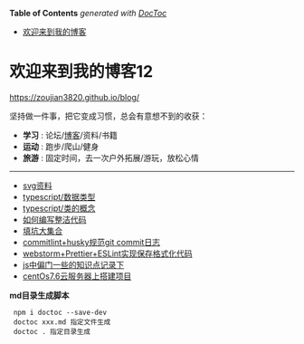 <!-- START doctoc generated TOC please keep comment here to allow auto update -->
<!-- DON'T EDIT THIS SECTION, INSTEAD RE-RUN doctoc TO UPDATE -->
**Table of Contents**  *generated with [DocToc](https://github.com/thlorenz/doctoc)*

- [欢迎来到我的博客](#%E6%AC%A2%E8%BF%8E%E6%9D%A5%E5%88%B0%E6%88%91%E7%9A%84%E5%8D%9A%E5%AE%A2)

<!-- END doctoc generated TOC please keep comment here to allow auto update -->

# 欢迎来到我的博客12

https://zoujian3820.github.io/blog/

坚持做一件事，把它变成习惯，总会有意想不到的收获：
 
- **学习** : 论坛/[博客](https://www.cnblogs.com/MrZouJian/)/资料/书籍
- **运动** : 跑步/爬山/健身
- **旅游** : 固定时间，去一次户外拓展/游玩，放松心情

-------------------

- [svg资料](svg/svg.md)
- [typescript/数据类型](typescript/数据类型.md)
- [typescript/类的概念](typescript/class.md)
- [如何编写整洁代码](note/daimazhenjie.md)
- [填坑大集合](note/tiankenjihe.md)
- [commitlint+husky规范git commit日志](note/pre-commit.md)
- [webstorm+Prettier+ESLint实现保存格式化代码](note/webstorm+Prettier+ESLint.md)
- [js中偏门一些的知识点记录下](note/pianMengZhiShiDian.md)
- [centOs7.6云服务器上搭建项目](note/linux/centOsDemo.md)

**md目录生成脚本**
```
 npm i doctoc --save-dev
 doctoc xxx.md 指定文件生成
 doctoc . 指定目录生成
```
